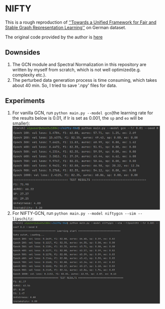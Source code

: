 # NIFTY
This is a rough reproduction of [''Towards a Unified Framework for Fair and Stable Graph Representation Learning''](https://arxiv.org/pdf/2102.13186.pdf) on German dataset.

The original code provided by the author is [here](https://github.com/chirag126/nifty)

## Downsides
1. The GCN module and Spectral Normalization in this repository are written by myself from scratch, which is not well optimized(e.g. complexity etc.).
2. The perturbed data generation process is time consuming, which takes about 40 min. So, I tried to save '.npy' files for data.

## Experiments
1. For vanilla GCN, run `python main.py --model gcn`(the learning rate for the results below is 0.01, if lr is set as 0.001, the `sp` and `eo` will be smaller):<br> ![pic1](./gcn_res.JPG)
2. For NIFTY-GCN, run `python main.py --model niftygcn --sim --lipschitz`: ![pic2](./nifty_res.JPG)
